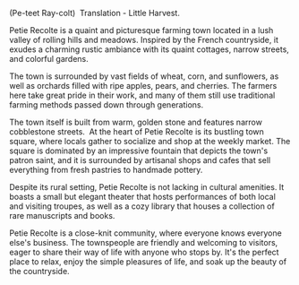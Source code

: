 
(Pe-teet Ray-colt)  Translation - Little Harvest.

Petie Recolte is a quaint and picturesque farming town located in a lush valley of rolling hills and meadows. Inspired by the French countryside, it exudes a charming rustic ambiance with its quaint cottages, narrow streets, and colorful gardens.

The town is surrounded by vast fields of wheat, corn, and sunflowers, as well as orchards filled with ripe apples, pears, and cherries. The farmers here take great pride in their work, and many of them still use traditional farming methods passed down through generations.

The town itself is built from warm, golden stone and features narrow cobblestone streets.  At the heart of Petie Recolte is its bustling town square, where locals gather to socialize and shop at the weekly market. The square is dominated by an impressive fountain that depicts the town's patron saint, and it is surrounded by artisanal shops and cafes that sell everything from fresh pastries to handmade pottery.

Despite its rural setting, Petie Recolte is not lacking in cultural amenities. It boasts a small but elegant theater that hosts performances of both local and visiting troupes, as well as a cozy library that houses a collection of rare manuscripts and books.

Petie Recolte is a close-knit community, where everyone knows everyone else's business. The townspeople are friendly and welcoming to visitors, eager to share their way of life with anyone who stops by. It's the perfect place to relax, enjoy the simple pleasures of life, and soak up the beauty of the countryside.